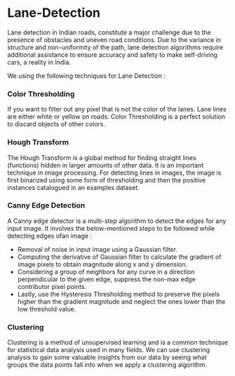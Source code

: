 # Lane-Detection

Lane detection in Indian roads, constitute a major challenge due to the presence of obstacles and uneven road conditions. Due to the variance in structure and non-uniformity of the path, lane detection algorithms require additional assistance to ensure accuracy and safety to make self-driving cars, a reality in India.

We using the following techniques for Lane Detection : 

### Color Thresholding

If you want to filter out any pixel that is not the color of the lanes. Lane lines are either white or yellow on roads. Color Thresholding is a perfect solution to discard objects of other colors.

### Hough Transform

The Hough Transform is a global method for finding straight lines (functions) hidden in larger amounts of other data. It is an important technique in image processing. For detecting lines in images, the image is first binarized using some form of thresholding and then the positive instances catalogued in an examples dataset.

### Canny Edge Detection

A Canny edge detector is a multi-step algorithm to detect the edges for any input image. It involves the below-mentioned steps to be followed while detecting edges ofan image :
- Removal of noise in input image using a Gaussian filter.
- Computing the derivative of Gaussian filter to calculate the gradient of image pixels to obtain magnitude along x and y dimension.
- Considering a group of neighbors for any curve in a direction perpendicular to the given edge, suppress the non-max edge contributor pixel points.
- Lastly, use the Hysteresis Thresholding method to preserve the pixels higher than the gradient magnitude and neglect the ones lower than the low threshold value.

### Clustering

Clustering is a method of unsupervised learning and is a common technique for statistical data analysis used in many fields. We can use clustering analysis to gain some valuable insights from our data by seeing what groups the data points fall into when we apply a clustering algorithm.
